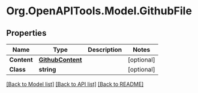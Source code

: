 # Org.OpenAPITools.Model.GithubFile

## Properties

Name | Type | Description | Notes
------------ | ------------- | ------------- | -------------
**Content** | [**GithubContent**](GithubContent.md) |  | [optional] 
**Class** | **string** |  | [optional] 

[[Back to Model list]](../../README.md#documentation-for-models) [[Back to API list]](../../README.md#documentation-for-api-endpoints) [[Back to README]](../../README.md)

